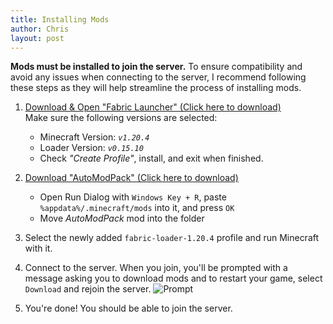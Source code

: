 ```yaml
---
title: Installing Mods
author: Chris
layout: post
---
```


**Mods must be installed to join the server.** To ensure compatibility and avoid any issues when connecting to the server, I recommend following these steps as they will help streamline the process of installing mods.

1. [Download & Open "Fabric Launcher" (Click here to download)](https://maven.fabricmc.net/net/fabricmc/fabric-installer/1.0.1/fabric-installer-1.0.1.exe)\
Make sure the following versions are selected:
    - Minecraft Version: *`v1.20.4`*
    - Loader Version: *`v0.15.10`*
    - Check *"Create Profile"*, install, and exit when finished.

2. [Download "AutoModPack" (Click here to download)](https://cdn.modrinth.com/data/k68glP2e/versions/1ZPaL1PB/automodpack-fabric-4.0.0-beta1-1.20.4.jar)
    - Open Run Dialog with ```Windows Key + R```, paste ```%appdata%/.minecraft/mods``` into it, and press ```OK```
    - Move *AutoModPack* mod into the folder
3. Select the newly added `fabric-loader-1.20.4` profile and run Minecraft with it.

4. Connect to the server. When you join, you'll be prompted with a message asking you to download mods and to restart your game, select `Download` and rejoin the server.
![Prompt](https://media.forgecdn.net/attachments/473/612/automodpack-screenshot3.png)

5. You're done! You should be able to join the server.